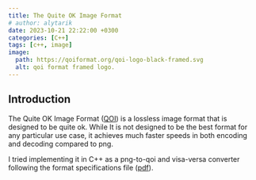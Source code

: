 ```yaml
---
title: The Quite OK Image Format
# author: alytarik
date: 2023-10-21 22:22:00 +0300
categories: [C++]
tags: [c++, image]
image:
  path: https://qoiformat.org/qoi-logo-black-framed.svg
  alt: qoi format framed logo.
---
```


## Introduction
The Quite OK Image Format ([QOI](https://qoiformat.org/)) is a lossless image format
that is designed to be quite ok. While It is not designed to be the best format for
any particular use case, it achieves much faster speeds in both encoding and decoding
compared to png.

I tried implementing it in C++ as a png-to-qoi and visa-versa converter following the
format specifications file ([pdf](https://qoiformat.org/qoi-specification.pdf)). 